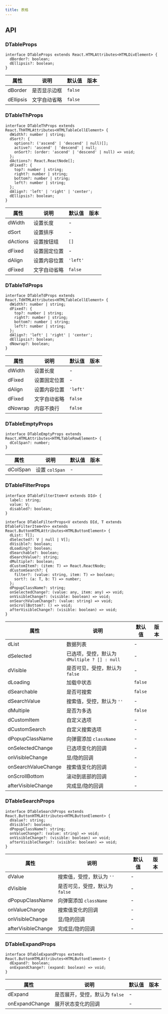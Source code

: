 ```yaml
---
title: 表格
---
```


## API

### DTableProps

```tsx
interface DTableProps extends React.HTMLAttributes<HTMLDivElement> {
  dBorder?: boolean;
  dEllipsis?: boolean;
}
```

<!-- prettier-ignore-start -->
| 属性 | 说明 | 默认值 | 版本 | 
| --- | --- | --- | --- | 
| dBorder | 是否显示边框 | `false` |  |
| dEllipsis | 文字自动省略 | `false` |  |
<!-- prettier-ignore-end -->

### DTableThProps

```tsx
interface DTableThProps extends React.ThHTMLAttributes<HTMLTableCellElement> {
  dWidth?: number | string;
  dSort?: {
    options?: ('ascend' | 'descend' | null)[];
    active?: 'ascend' | 'descend' | null;
    onSort?: (order: 'ascend' | 'descend' | null) => void;
  };
  dActions?: React.ReactNode[];
  dFixed?: {
    top?: number | string;
    right?: number | string;
    bottom?: number | string;
    left?: number | string;
  };
  dAlign?: 'left' | 'right' | 'center';
  dEllipsis?: boolean;
}
```

<!-- prettier-ignore-start -->
| 属性 | 说明 | 默认值 | 版本 | 
| --- | --- | --- | --- | 
| dWidth | 设置长度 | - |  |
| dSort | 设置排序 | - |  |
| dActions | 设置按钮组 | `[]` |  |
| dFixed | 设置固定位置 | - |  |
| dAlign | 设置内容位置 | `'left'` |  |
| dFixed | 文字自动省略 | `false` |  |
<!-- prettier-ignore-end -->

### DTableTdProps

```tsx
interface DTableTdProps extends React.TdHTMLAttributes<HTMLTableCellElement> {
  dWidth?: number | string;
  dFixed?: {
    top?: number | string;
    right?: number | string;
    bottom?: number | string;
    left?: number | string;
  };
  dAlign?: 'left' | 'right' | 'center';
  dEllipsis?: boolean;
  dNowrap?: boolean;
}
```

<!-- prettier-ignore-start -->
| 属性 | 说明 | 默认值 | 版本 | 
| --- | --- | --- | --- | 
| dWidth | 设置长度 | - |  |
| dFixed | 设置固定位置 | - |  |
| dAlign | 设置内容位置 | `'left'` |  |
| dFixed | 文字自动省略 | `false` |  |
| dNowrap | 内容不换行 | `false` |  |
<!-- prettier-ignore-end -->

### DTableEmptyProps

```tsx
interface DTableEmptyProps extends React.HTMLAttributes<HTMLTableRowElement> {
  dColSpan?: number;
}
```

<!-- prettier-ignore-start -->
| 属性 | 说明 | 默认值 | 版本 | 
| --- | --- | --- | --- | 
| dColSpan | 设置 `colSpan` | - |  |
<!-- prettier-ignore-end -->

### DTableFilterProps

```tsx
interface DTableFilterItem<V extends DId> {
  label: string;
  value: V;
  disabled?: boolean;
}

interface DTableFilterProps<V extends DId, T extends DTableFilterItem<V>> extends React.ButtonHTMLAttributes<HTMLButtonElement> {
  dList: T[];
  dSelected?: V | null | V[];
  dVisible?: boolean;
  dLoading?: boolean;
  dSearchable?: boolean;
  dSearchValue?: string;
  dMultiple?: boolean;
  dCustomItem?: (item: T) => React.ReactNode;
  dCustomSearch?: {
    filter?: (value: string, item: T) => boolean;
    sort?: (a: T, b: T) => number;
  };
  dPopupClassName?: string;
  onSelectedChange?: (value: any, item: any) => void;
  onVisibleChange?: (visible: boolean) => void;
  onSearchValueChange?: (value: string) => void;
  onScrollBottom?: () => void;
  afterVisibleChange?: (visible: boolean) => void;
}
```

<!-- prettier-ignore-start -->
| 属性 | 说明 | 默认值 | 版本 | 
| --- | --- | --- | --- | 
| dList | 数据列表 | - |  |
| dSelected | 已选项，受控，默认为 `dMultiple ? [] : null` | - |  |
| dVisible | 是否可见，受控，默认为 `false` | - |  |
| dLoading | 加载中状态 | `false` |  |
| dSearchable | 是否可搜索 | `false` |  |
| dSearchValue | 搜索值，受控，默认为 `''` | - |  |
| dMultiple | 是否为多选 | `false` |  |
| dCustomItem | 自定义选项 | - |  |
| dCustomSearch | 自定义搜索选项 | - |  |
| dPopupClassName | 向弹窗添加 `className` | - |  |
| onSelectedChange | 已选项变化的回调 | - |  |
| onVisibleChange | 显/隐的回调 | - |  |
| onSearchValueChange | 搜索值变化的回调 | - |  |
| onScrollBottom | 滚动到底部的回调 | - |  |
| afterVisibleChange | 完成显/隐的回调 | - |  |
<!-- prettier-ignore-end -->

### DTableSearchProps

```tsx
interface DTableSearchProps extends React.ButtonHTMLAttributes<HTMLButtonElement> {
  dValue?: string;
  dVisible?: boolean;
  dPopupClassName?: string;
  onValueChange?: (value: string) => void;
  onVisibleChange?: (visible: boolean) => void;
  afterVisibleChange?: (visible: boolean) => void;
}
```

<!-- prettier-ignore-start -->
| 属性 | 说明 | 默认值 | 版本 | 
| --- | --- | --- | --- | 
| dValue | 搜索值，受控，默认为 `''` | - |  |
| dVisible | 是否可见，受控，默认为 `false` | - |  |
| dPopupClassName | 向弹窗添加 `className` | - |  |
| onValueChange | 搜索值变化的回调 | - |  |
| onVisibleChange | 显/隐的回调 | - |  |
| afterVisibleChange | 完成显/隐的回调 | - |  |
<!-- prettier-ignore-end -->

### DTableExpandProps

```tsx
interface DTableExpandProps extends React.ButtonHTMLAttributes<HTMLButtonElement> {
  dExpand?: boolean;
  onExpandChange?: (expand: boolean) => void;
}
```

<!-- prettier-ignore-start -->
| 属性 | 说明 | 默认值 | 版本 | 
| --- | --- | --- | --- | 
| dExpand | 是否展开，受控，默认为 `false` | - |  |
| onExpandChange | 展开状态变化的回调 | - |  |
<!-- prettier-ignore-end -->

